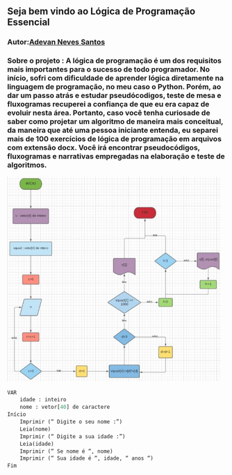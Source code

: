 ## Seja bem vindo ao Lógica de Programação Essencial

### Autor:[Adevan Neves Santos](https://www.linkedin.com/in/adevan-neves-santos/)

### Sobre o projeto : A lógica de programação é um dos requisitos mais importantes para o sucesso de todo programador. No início, sofri com dificuldade de aprender lógica diretamente na linguagem de programação, no meu caso o Python. Porém, ao dar um passo atrás e estudar pseudócodigos, teste de mesa e fluxogramas recuperei a confiança de que eu era capaz de evoluir nesta área. Portanto, caso você tenha curiosade de saber como projetar um algoritmo de maneira mais conceitual, da maneira que até uma pessoa iniciante entenda, eu separei mais de __100__ exercícios de lógica de programação em arquivos com extensão docx. Você irá encontrar pseudocódigos, fluxogramas e narrativas empregadas na elaboração e teste de algoritmos.

![Alter text](./Conteudos/fluxograma-exemplo.png)

```python
VAR 
    idade : inteiro
    nome : vetor[40] de caractere
Início
    Imprimir (“ Digite o seu nome :”)
    Leia(nome)
    Imprimir (“ Digite a sua idade :”)
    Leia(idade)
    Imprimir (“ Se nome é “, nome)
    Imprimir (“ Sua idade é “, idade, “ anos “)
Fim
```